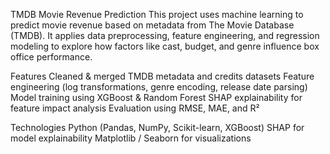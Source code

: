 TMDB Movie Revenue Prediction
This project uses machine learning to predict movie revenue based on metadata from The Movie Database (TMDB). It applies data preprocessing, feature engineering, and regression modeling to explore how factors like cast, budget, and genre influence box office performance.

Features
Cleaned & merged TMDB metadata and credits datasets
Feature engineering (log transformations, genre encoding, release date parsing)
Model training using XGBoost & Random Forest
SHAP explainability for feature impact analysis
Evaluation using RMSE, MAE, and R²

Technologies
Python (Pandas, NumPy, Scikit-learn, XGBoost)
SHAP for model explainability
Matplotlib / Seaborn for visualizations
